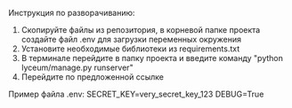 Инструкция по разворачиванию:
1) Скопируйте файлы из репозитория, в корневой папке проекта
создайте файл .env для загрузки переменных окружения
2) Установите необходимые библиотеки из requirements.txt
3) В терминале перейдите в папку проекта и введите команду "python lyceum/manage.py runserver"
4) Перейдите по предложенной ссылке

Пример файла .env:
    SECRET_KEY=very_secret_key_123
    DEBUG=True
